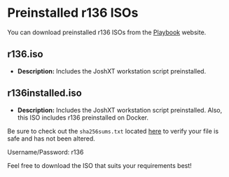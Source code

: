 # Preinstalled r136 ISOs

You can download preinstalled r136 ISOs from the [Playbook](https://www.playbook.com/s/greengecko/r136-isos) website.

## r136.iso

- **Description:** Includes the JoshXT workstation script preinstalled.

## r136installed.iso

- **Description:** Includes the JoshXT workstation script preinstalled. Also, this ISO includes r136 preinstalled on Docker.

Be sure to check out the `sha256sums.txt` located [here](https://www.playbook.com/s/greengecko/r136-isos?assetToken=F9FXZkX6N3NqHGMne6m4v2cz) to verify your file is safe and has not been altered.

Username/Password: r136

Feel free to download the ISO that suits your requirements best!
